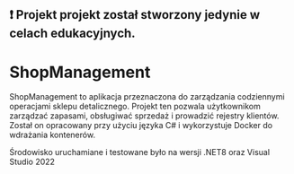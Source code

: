 ﻿## ❗ Projekt projekt został stworzony jedynie w celach edukacyjnych.

# ShopManagement

ShopManagement to aplikacja przeznaczona do zarządzania codziennymi operacjami sklepu detalicznego. Projekt ten pozwala użytkownikom zarządzać zapasami, obsługiwać sprzedaż i prowadzić rejestry klientów. Został on opracowany przy użyciu języka C# i wykorzystuje Docker do wdrażania kontenerów.

Środowisko uruchamiane i testowane było na wersji .NET8 oraz Visual Studio 2022
